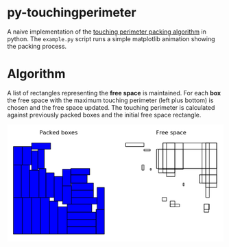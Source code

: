 # py-touchingperimeter
A naive implementation of the [touching perimeter packing algorithm](http://www.numdam.org/article/RO_2012__46_1_41_0.pdf) in python.
The `example.py` script runs a simple matplotlib animation showing the packing process.
# Algorithm
A list of rectangles representing the **free space** is maintained. For each **box**
the free space with the maximum touching perimeter (left plus bottom) is chosen
and the free space updated. The touching perimeter is calculated against previously
packed boxes and the initial free space rectangle.

![Example][example]

[example]: example.png
